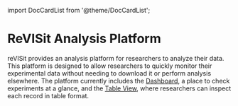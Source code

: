 <!-- 

*** All markdown processed by Docusaurus is processed as MDX. That means that instead of using HTML inline syntax, you must use JSX inline syntax (so something like <span style="background-color:red">Hello World!</span> would instead need to be written as <span style={{backgroundColor:'red'}}>Hello World!</span>) ***

This index file will be used as the main landing page when clicking on this particular section in the side bar. From here, users can access child pages. These child pages will be children to this index.md file -- they will automatically be parsed as being subsections. Use this file as an introduction. 

To add pages to this section and have them appear in the sidebar, navigate to the `sidebars.ts` file. You should see this: 

`const sidebars: SidebarConfig = {
    docs: [
        ...
    ]
}`

Within the docs list, you will see the section corresponding to this section of the documentation:

`
    {
      type: 'category',
      label: 'Analysis Dashboard',
      link: {
        type: 'doc',
        id: 'analysis-dashboard/index'
      },
      items:[
        'analysis-dashboard/downloading-user-data',
      ]
    }  
`

To add more pages, add the corresponding path to the `items` list. The path is relative to the `docs` folder. To change the behavior of this section to have no introduction page (and instead have an automatically rendered page which has the list of subsections to navigate to), you can change 
`link : { type: 'doc', id: 'analysis-dashboard/index' }` to `link: { type: 'generated-index' }`. The `index.md` file will not be automatically viewed in this case and will need to be added to the `items` list if you intend to use it as a page.


Admonitions Syntax:

-- Admonitions is the basic way to have a "tip" or "info" panel appear in docusaurus. This is similar to the "info" and "warning" panels we had in the original site using custom css. Please use these admonitions where needed:

Syntax:

:::info
:::

(You can change 'info' to the following: 'note', 'warning', 'tip', or 'danger')

Navigation Panel:

By default, the sidebar is always enabled. If you have a page where you'd like to add a list of sub-page panels for the user to click on, you can add the following to this file:

```
import DocCardList from '@theme/DocCardList';

<DocCardList />
```

See the `getting-started` section for how this renders. 


 -->
import DocCardList from '@theme/DocCardList';

# ReVISit Analysis Platform


reVISit provides an analysis platform for researchers to analyze their data. 
This platform is designed to allow researchers to quickly monitor their experimental data without needing to download it or perform analysis elsewhere. 
The platform currently includes the [Dashboard](./dashboard), a place to check experiments at a glance, and the [Table View](./tableview), where researchers can inspect each record in table format.

<DocCardList />